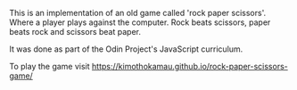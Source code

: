 This is an implementation of an old game called 'rock paper scissors'. Where a player plays against the computer. Rock beats scissors, paper beats rock and scissors beat paper.

It was done as part of the Odin Project's JavaScript curriculum.

To play the game visit https://kimothokamau.github.io/rock-paper-scissors-game/

